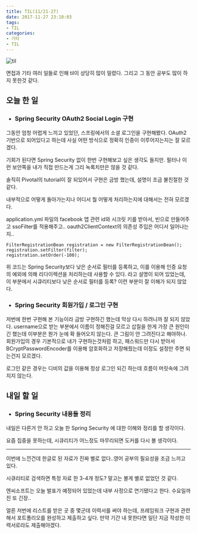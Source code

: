 ```yaml
---
title: TIL(11/21-27)
date: 2017-11-27 23:10:03
tags:
- TIL
categories:
- 기타
- TIL
---
```


![til](/images/til/til.jpg)

면접과 기타 여러 일들로 인해 til이 상당히 많이 밀렸다.
그리고 그 동안 공부도 많이 하지 못한것 같다.

## 오늘 한 일

- ### Spring Security OAuth2 Social Login 구현

그동안 엄청 어렵게 느끼고 있었던, 스프링에서의 소셜 로그인을 구현해봤다. OAuth2기반으로 되어있다고 하는데 사실 어떤 방식으로 정확히 인증이 이루어지는지는 잘 모르겠다.

기회가 된다면 Spring Security 없이 한번 구현해보고 싶은 생각도 들지만. 필터나 이런 보안쪽을 내가 직접 만드는게 그리 녹록치만은 않을 것 같다.

솔직히 Pivotal의 tutorial이 잘 되있어서 구현은 금방 했는데, 설명이 조금 불친절한 것 같다.

내부적으로 어떻게 돌아가는지나 어디서 뭘 어떻게 처리하는지에 대해서는 전혀 모르겠다.



application.yml 파일의 facebook 앱 관련 id와 시크릿 키를 받아서, 빈으로 만들어주고 ssoFilter를 적용해주고.. oauth2ClientContext의 의존성 주입은 어디서 일어나는지..

```
FilterRegistrationBean registration = new FilterRegistrationBean();
registration.setFilter(filter);
registration.setOrder(-100);
```

위 코드는 Spring Security보다 낮은 순서로 필터를 등록하고, 이를 이용해 인증 요청의 예외에 의해 리다이렉션을 처리하는데 사용할 수 있다. 라고 설명이 되어 있었는데, 이 부분에서 시큐리티보다 낮은 순서로 필터를 등록? 이런 부분이 잘 이해가 되지 않았다.

- ### Spring Security 회원가입 / 로그인 구현

저번에 한번 구현해 본 기능이라 금방 구현하긴 했는데 막상 다시 하려니까 잘 되지 않았다. username으로 받는 부분에서 이름이 정해진걸 모르고 삽질을 한게 가장 큰 원인이긴 했는데 이부분은 뭔가 눈에 확 들어오지 않는다. 큰 그림이 안 그려진다고 해야하나. 회원가입의 경우 기본적으로 내가 구현하는것처럼 하고, 패스워드만 다시 받아서 BCryptPasswordEncoder를 이용해 암호화하고 저장해줬는데 이정도 설정만 주면 되는건지 모르겠다.

로그인 같은 경우는 디비의 값을 이용해 정상 로그인 되긴 하는데 흐름이 머릿속에 그려지지 않는다.



## 내일 할 일

- ### Spring Security 내용들 정리

내일은 다른거 안 하고 오늘 한 Spring Security 에 대한 이해와 정리를 할 생각이다.

요즘 집중을 못하는데, 시큐리티가 어느정도 마무리되면 도커를 다시 볼 생각이다.





------

이번에 느낀건데 한글로 된 자료가 진짜 별로 없다..영어 공부의 필요성을 조금 느끼고 있다.

시큐리티로 검색하면 특정 자료 한 3-4개 정도? 말고는 볼게 별로 없었던 것 같다. 

엔씨소프트는 오늘 발표가 예정되어 있었는데 내부 사정으로 연기됐다고 한다. 수요일까진 또 긴장.. 

얼른 저번에 리스트를 받은 곳 중 몇군데 이력서를 써야 하는데, 프레임워크 구현과 관련해서 포트폴리오를 완성하고 제출하고 싶다. 만약 기간 내 못한다면 일단 지금 작성한 이력서로라도 제출해야겠다.